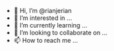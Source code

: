- 👋 Hi, I’m @rianjerian
- 👀 I’m interested in ...
- 🌱 I’m currently learning ...
- 💞️ I’m looking to collaborate on ...
- 📫 How to reach me ...

<!---
rianjerian/rianjerian is a ✨ special ✨ repository because its `README.md` (this file) appears on your GitHub profile.
You can click the Preview link to take a look at your changes.
--->
